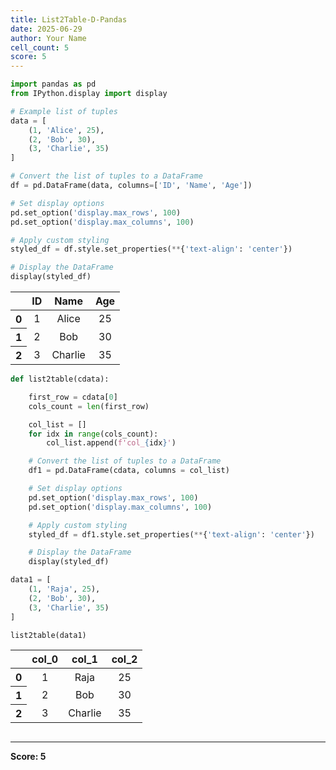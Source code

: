 ```yaml
---
title: List2Table-D-Pandas
date: 2025-06-29
author: Your Name
cell_count: 5
score: 5
---
```


```python
import pandas as pd
from IPython.display import display

# Example list of tuples
data = [
    (1, 'Alice', 25),
    (2, 'Bob', 30),
    (3, 'Charlie', 35)
]

# Convert the list of tuples to a DataFrame
df = pd.DataFrame(data, columns=['ID', 'Name', 'Age'])

# Set display options
pd.set_option('display.max_rows', 100)
pd.set_option('display.max_columns', 100)

# Apply custom styling
styled_df = df.style.set_properties(**{'text-align': 'center'})

# Display the DataFrame
display(styled_df)
```


<style type="text/css">
#T_7eee0_row0_col0, #T_7eee0_row0_col1, #T_7eee0_row0_col2, #T_7eee0_row1_col0, #T_7eee0_row1_col1, #T_7eee0_row1_col2, #T_7eee0_row2_col0, #T_7eee0_row2_col1, #T_7eee0_row2_col2 {
  text-align: center;
}
</style>
<table id="T_7eee0">
  <thead>
    <tr>
      <th class="blank level0" >&nbsp;</th>
      <th id="T_7eee0_level0_col0" class="col_heading level0 col0" >ID</th>
      <th id="T_7eee0_level0_col1" class="col_heading level0 col1" >Name</th>
      <th id="T_7eee0_level0_col2" class="col_heading level0 col2" >Age</th>
    </tr>
  </thead>
  <tbody>
    <tr>
      <th id="T_7eee0_level0_row0" class="row_heading level0 row0" >0</th>
      <td id="T_7eee0_row0_col0" class="data row0 col0" >1</td>
      <td id="T_7eee0_row0_col1" class="data row0 col1" >Alice</td>
      <td id="T_7eee0_row0_col2" class="data row0 col2" >25</td>
    </tr>
    <tr>
      <th id="T_7eee0_level0_row1" class="row_heading level0 row1" >1</th>
      <td id="T_7eee0_row1_col0" class="data row1 col0" >2</td>
      <td id="T_7eee0_row1_col1" class="data row1 col1" >Bob</td>
      <td id="T_7eee0_row1_col2" class="data row1 col2" >30</td>
    </tr>
    <tr>
      <th id="T_7eee0_level0_row2" class="row_heading level0 row2" >2</th>
      <td id="T_7eee0_row2_col0" class="data row2 col0" >3</td>
      <td id="T_7eee0_row2_col1" class="data row2 col1" >Charlie</td>
      <td id="T_7eee0_row2_col2" class="data row2 col2" >35</td>
    </tr>
  </tbody>
</table>




```python
def list2table(cdata):

    first_row = cdata[0]
    cols_count = len(first_row)

    col_list = []
    for idx in range(cols_count):
        col_list.append(f'col_{idx}')

    # Convert the list of tuples to a DataFrame
    df1 = pd.DataFrame(cdata, columns = col_list)

    # Set display options
    pd.set_option('display.max_rows', 100)
    pd.set_option('display.max_columns', 100)

    # Apply custom styling
    styled_df = df1.style.set_properties(**{'text-align': 'center'})

    # Display the DataFrame
    display(styled_df)
```


```python
data1 = [
    (1, 'Raja', 25),
    (2, 'Bob', 30),
    (3, 'Charlie', 35)
]
```


```python
list2table(data1)

```


<style type="text/css">
#T_034b1_row0_col0, #T_034b1_row0_col1, #T_034b1_row0_col2, #T_034b1_row1_col0, #T_034b1_row1_col1, #T_034b1_row1_col2, #T_034b1_row2_col0, #T_034b1_row2_col1, #T_034b1_row2_col2 {
  text-align: center;
}
</style>
<table id="T_034b1">
  <thead>
    <tr>
      <th class="blank level0" >&nbsp;</th>
      <th id="T_034b1_level0_col0" class="col_heading level0 col0" >col_0</th>
      <th id="T_034b1_level0_col1" class="col_heading level0 col1" >col_1</th>
      <th id="T_034b1_level0_col2" class="col_heading level0 col2" >col_2</th>
    </tr>
  </thead>
  <tbody>
    <tr>
      <th id="T_034b1_level0_row0" class="row_heading level0 row0" >0</th>
      <td id="T_034b1_row0_col0" class="data row0 col0" >1</td>
      <td id="T_034b1_row0_col1" class="data row0 col1" >Raja</td>
      <td id="T_034b1_row0_col2" class="data row0 col2" >25</td>
    </tr>
    <tr>
      <th id="T_034b1_level0_row1" class="row_heading level0 row1" >1</th>
      <td id="T_034b1_row1_col0" class="data row1 col0" >2</td>
      <td id="T_034b1_row1_col1" class="data row1 col1" >Bob</td>
      <td id="T_034b1_row1_col2" class="data row1 col2" >30</td>
    </tr>
    <tr>
      <th id="T_034b1_level0_row2" class="row_heading level0 row2" >2</th>
      <td id="T_034b1_row2_col0" class="data row2 col0" >3</td>
      <td id="T_034b1_row2_col1" class="data row2 col1" >Charlie</td>
      <td id="T_034b1_row2_col2" class="data row2 col2" >35</td>
    </tr>
  </tbody>
</table>




```python

```


---
**Score: 5**